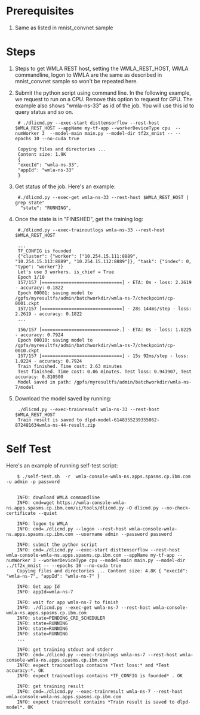 
# Prerequisites
1. Same as listed in mnist_convnet sample

# Steps
1. Steps to get WMLA REST host, setting the WMLA_REST_HOST, WMLA commandline, logon to WMLA are the same as described in mnist_convnet sample so won't be repeated here.


1. Submit the python script using command line. In the following example, we request to run on a CPU. Remove this option to request for GPU. The example also shows "wmla-ns-33" as id of the job. You will use this id to query status and so on.

        # ./dlicmd.py --exec-start disttensorflow --rest-host $WMLA_REST_HOST --appName my-tf-app --workerDeviceType cpu  --numWorker 3  --model-main main.py --model-dir tf2x_mnist -- --epochs 10 --no-cuda true

        Copying files and directories ...
        Content size: 1.9K
        {
        "execId": "wmla-ns-33",
        "appId": "wmla-ns-33"
        }


1. Get status of the job. Here's an example:

        #./dlicmd.py --exec-get wmla-ns-33 --rest-host $WMLA_REST_HOST | grep state"
         "state": "RUNNING",


1. Once the state is in "FINISHED", get the training log:

        #./dlicmd.py --exec-trainoutlogs wmla-ns-33 --rest-host $WMLA_REST_HOST
        
        ...
        TF_CONFIG is founded
        {"cluster": {"worker": ["10.254.15.111:8889", "10.254.15.113:8889", "10.254.15.112:8889"]}, "task": {"index": 0, "type": "worker"}}
        Let's use 3 workers. is_chief = True
        Epoch 1/10
        157/157 [==============================] - ETA: 0s - loss: 2.2619 - accuracy: 0.1822
        Epoch 00001: saving model to /gpfs/myresultfs/admin/batchworkdir/wmla-ns-7/checkpoint/cp-0001.ckpt
        157/157 [==============================] - 28s 144ms/step - loss: 2.2619 - accuracy: 0.1822
        ...
        
        156/157 [============================>.] - ETA: 0s - loss: 1.0225 - accuracy: 0.7924
        Epoch 00010: saving model to /gpfs/myresultfs/admin/batchworkdir/wmla-ns-7/checkpoint/cp-0010.ckpt
        157/157 [==============================] - 15s 92ms/step - loss: 1.0224 - accuracy: 0.7924
        Train finished. Time cost: 2.63 minutes
        Test finished. Time cost: 0.06 minutes. Test loss: 0.943907, Test accuracy: 0.810500
        Model saved in path: /gpfs/myresultfs/admin/batchworkdir/wmla-ns-7/model

1. Download the model saved by running:

        ./dlicmd.py --exec-trainresult wmla-ns-33 --rest-host $WMLA_REST_HOST
        Train result is saved to dlpd-model-6148355239355062-872481634wmla-ns-44-result.zip

# Self Test
Here's an example of running self-test script:

        $ ./self-test.sh  -r  wmla-console-wmla-ns.apps.spasms.cp.ibm.com -u admin -p password

        
        INFO: download WMLA commandline
        INFO: cmd=wget https://wmla-console-wmla-ns.apps.spasms.cp.ibm.com/ui/tools/dlicmd.py -O dlicmd.py --no-check-certificate --quiet

        INFO: logon to WMLA
        INFO: cmd=./dlicmd.py --logon --rest-host wmla-console-wmla-ns.apps.spasms.cp.ibm.com --username admin --password password

        INFO: submit the python script
        INFO: cmd=./dlicmd.py --exec-start disttensorflow --rest-host wmla-console-wmla-ns.apps.spasms.cp.ibm.com --appName my-tf-app --numWorker 3 --workerDeviceType cpu --model-main main.py --model-dir ../tf2x_mnist -- --epochs 10 --no-cuda true
        Copying files and directories ... Content size: 4.8K { "execId": "wmla-ns-7", "appId": "wmla-ns-7" }

        INFO: Get app Id
        INFO: appId=wmla-ns-7

        INFO: wait for app wmla-ns-7 to finish
        INFO: ./dlicmd.py --exec-get wmla-ns-7 --rest-host wmla-console-wmla-ns.apps.spasms.cp.ibm.com
        INFO: state=PENDING_CRD_SCHEDULER
        INFO: state=RUNNING
        INFO: state=RUNNING
        INFO: state=RUNNING
        ...

        INFO: get training stdout and stderr
        INFO: cmd=./dlicmd.py --exec-trainlogs wmla-ns-7 --rest-host wmla-console-wmla-ns.apps.spasms.cp.ibm.com
        INFO: expect trainoutlogs contains *Test loss:* and *Test accuracy:*. OK
        INFO: expect trainoutlogs contains *TF_CONFIG is founded* . OK

        INFO: get training result
        INFO: cmd=./dlicmd.py --exec-trainresult wmla-ns-7 --rest-host wmla-console-wmla-ns.apps.spasms.cp.ibm.com
        INFO: expect trainresult contains *Train result is saved to dlpd-model*. OK
